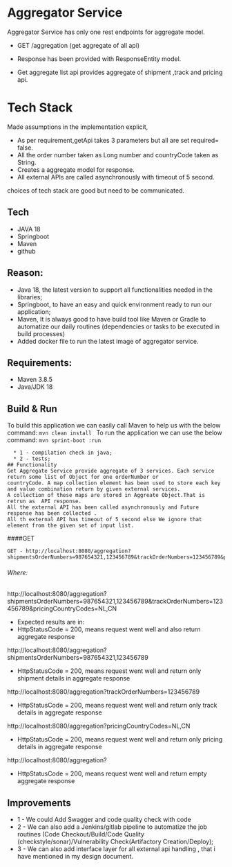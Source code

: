 # Aggregator Service

Aggregator Service has only one rest endpoints for aggregate model.
* GET /aggregation (get aggregate of all api)


* Response has been provided with ResponseEntity model.
* Get aggregate list api provides aggregate of shipment ,track and pricing api.

# Tech Stack

Made assumptions in the implementation explicit,
* As per requirement,getApi takes 3 parameters but all are set required= false.
* All the order number taken as Long number and countryCode taken as String.
* Creates a aggregate model for response. 
* All external APIs are called asynchronously with timeout of 5 second.

choices of tech stack are good but need to be communicated.
## Tech
* JAVA 18
* Springboot
* Maven
* github
## Reason:
* Java 18, the latest version to support all functionalities needed in the libraries;
* Springboot, to have an easy and quick environment ready to run our application;
* Maven, It is always good to have build tool like Maven or Gradle to automatize our daily routines (dependencies or tasks
  to be executed in build processes)
* Added docker file to run the latest image of aggregator service.
## Requirements:
* Maven 3.8.5
* Java/JDK 18

## Build & Run
To build this application we can easily call Maven to help us with the below command: ```mvn
clean install
``` To run the application we can use the below command: ``` mvn sprint-boot :run ```
``` This process will perform the below activities sequence:
  * 1 - compilation check in java;
  * 2 - tests;
## Functionality
Get Aggregate Service provide aggregate of 3 services. Each service return some list of Object for one orderNumber or 
countryCode. A map collection element has been used to store each key and value combination return by given external services.
A collection of these maps are stored in Aggreate Object.That is retrun as  API response.
All the external API has been called asynchronously and Future response has been collected .
All th external API has timeout of 5 second else We ignore that element from the given set of input list.  
```
####GET
```
GET - http://localhost:8080/aggregation?shipmentsOrderNumbers=987654321,123456789&trackOrderNumbers=123456789&pricingCountryCodes=NL,CN
```
###### Where:
http://localhost:8080/aggregation?shipmentsOrderNumbers=987654321,123456789&trackOrderNumbers=123456789&pricingCountryCodes=NL,CN
* Expected results are in:
* HttpStatusCode = 200, means request went well and also return aggregate response

http://localhost:8080/aggregation?shipmentsOrderNumbers=987654321,123456789
* HttpStatusCode = 200, means request went well and return only shipment details in aggregate response

http://localhost:8080/aggregation?trackOrderNumbers=123456789
* HttpStatusCode = 200, means request went well and return only track details in aggregate response

http://localhost:8080/aggregation?pricingCountryCodes=NL,CN
* HttpStatusCode = 200, means request went well and return only pricing details in aggregate response

http://localhost:8080/aggregation?
* HttpStatusCode = 200, means request went well and return empty aggregate response

## Improvements
* 1 - We could Add Swagger and code quality check with code
* 2 - We can also add a Jenkins/gitlab pipeline to automatize the job routines (Code Checkout/Build/Code Quality 
(checkstyle/sonar)/Vulnerability Check(Artifactory Creation/Deploy);
* 3 - We can also add interface layer for all external api handling , that i have mentioned in my design document.


